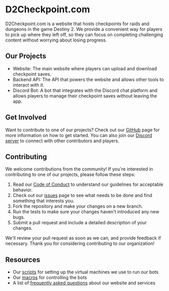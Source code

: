 # D2Checkpoint.com

D2Checkpoint.com is a website that hosts checkpoints for raids and dungeons in the game Destiny 2. We provide a convenient way for players to pick up where they left off, so they can focus on completing challenging content without worrying about losing progress.

## Our Projects

- Website: The main website where players can upload and download checkpoint saves.
- Backend API: The API that powers the website and allows other tools to interact with it.
- Discord Bot: A bot that integrates with the Discord chat platform and allows players to manage their checkpoint saves without leaving the app.

## Get Involved

Want to contribute to one of our projects? Check out our [GitHub](https://github.com/D2Checkpoint) page for more information on how to get started. You can also join our [Discord server](https://discord.gg/d2checkpoint) to connect with other contributors and players.

## Contributing

We welcome contributions from the community! If you're interested in contributing to one of our projects, please follow these steps:

1. Read our [Code of Conduct](https://mygithuborg.com/code-of-conduct) to understand our guidelines for acceptable behavior.
2. Check out our [issues](https://github.com/D2Checkpoint/issues) page to see what needs to be done and find something that interests you.
3. Fork the repository and make your changes on a new branch.
4. Run the tests to make sure your changes haven't introduced any new bugs.
5. Submit a pull request and include a detailed description of your changes.

We'll review your pull request as soon as we can, and provide feedback if necessary. Thank you for considering contributing to our organization!

## Resources

- Our [scripts](https://github.com/D2Checkpoint/scripts) for setting up the virtual machines we use to run our bots
- Our [macros](https://github.com/D2Checkpoint/macros) for controlling the bots
- A list of [frequently asked questions](https://d2checkpoint.com/faq) about our website and services
